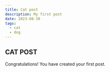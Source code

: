```yaml
---
title: Cat post
description: My first post
date: 2023-08-30
tags:
  - cat
  - dog
---
```


## CAT POST

Congratulations! You have created your first post.